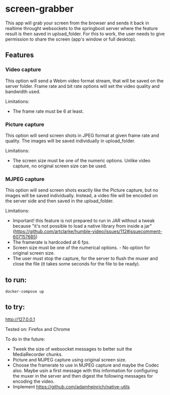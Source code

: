 # screen-grabber

This app will grab your screen from the browser and sends it back in realtime throught websockets to the springboot server where the feature result is then saved in upload_folder.
For this to work, the user needs to give permission to share the screen (app's window or full desktop).

## Features

### Video capture 
This option will send a Webm video format stream, that will be saved on the server folder.
Frame rate and bit rate options will set the video quality and bandwidth used. 

Limitations:
- The frame rate must be 6 at least.


### Picture capture
This option will send screen shots in JPEG format at given frame rate and quality. The images will be saved individually in upload_folder.

Limitations:
- The screen size must be one of the numeric options. Unlike video capture, no original screen size can be used.


### MJPEG capture
This option will send screen shots exactly like the Picture capture, but no images will be saved individually. Instead, a video file will be encoded on the server side and then saved in the upload_folder.

Limitations: 
- Important! this feature is not prepared to run in JAR without a tweak because "it's not possible to load a native library from inside a jar"  (https://github.com/artclarke/humble-video/issues/112#issuecomment-607157685)
- The framerate is hardcoded at 6 fps.
- Screen size must be one of the numerical options. - No option for original screen size.
- The user must stop the capture, for the server to flush the muxer and close the file (it takes some seconds for the file to be ready).


## to run:

`docker-compose up`

## to try:

http://127.0.0.1


Tested on: Firefox and Chrome

To do in the future: 
- Tweek the size of websocket messages to better suit the MediaRecorder chunks.
- Picture and MJPEG capture using original screen size.
- Choose the framerate to use in MJPEG capture and maybe the Codec also. Maybe usin a first message with this information for configuring the muxer in the server and then digest the following messages for encoding the video.
- Implement https://github.com/adamheinrich/native-utils 